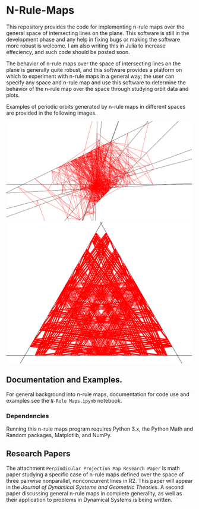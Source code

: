 # N-Rule-Maps
This repository provides the code for implementing n-rule maps over the general space of intersecting lines on the plane.  This software is still in the development phase and any help in fixing bugs or making the software more robust is welcome.  I am also writing this in Julia to increase effeciency, and such code should be posted soon.

The behavior of n-rule maps over the space of intersecting lines on the plane is generally quite robust, and this software provides a platform on which to experiment with n-rule maps in a general way; the user can specify any space and n-rule map and use this software to determine the behavior of the n-rule map over the space through studying orbit data and plots.

Examples of periodic orbits generated by n-rule maps in different spaces are provided in the following images.

<img src="Images/per1500,10lines.png" width="500">

<img src="Images/ang67.png" width="500">


## Documentation and Examples.
For general background into n-rule maps, documentation for code use and examples see the `N-Rule Maps.ipynb` notebook.

### Dependencies
Running this n-rule maps program requires Python 3.x, the Python Math and Random packages, Matplotlib, and NumPy.

## Research Papers
The attachment `Perpindicular Projection Map Research Paper` is math paper studying a specific case of n-rule maps defined over the space of three pairwise nonparallel, nonconcurrent lines in R2.  This paper will appear in the *Journal of Dynamical Systems and Geometric Theories*.  A second paper discussing general n-rule maps in complete generality, as well as their application to problems in Dynamical Systems is being written.
